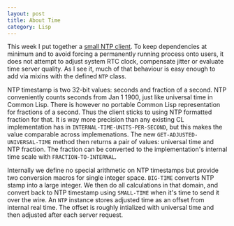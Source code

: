 ```yaml
---
layout: post
title: About Time
category: Lisp
---
```


This week I put together a [small NTP client](https://github.com/varjagg/cl-ntp-client). To keep dependencies at minimum and to avoid forcing a permanently running process onto users, it does not attempt to adjust system RTC clock, compensate jitter or evaluate time server quality. As I see it, much of that behaviour is easy enough to add via mixins with the defined `NTP` class.

NTP timestamp is two 32-bit values: seconds and fraction of a second. NTP conveniently counts seconds from Jan 1 1900, just like universal time in Common Lisp. There is however no portable Common Lisp representation for fractions of a second. Thus the client sticks to using NTP formatted fraction for that. It is way more precision than any existing CL implementation has in `INTERNAL-TIME-UNITS-PER-SECOND`, but this makes the value comparable across implemenations. The new `GET-ADJUSTED-UNIVERSAL-TIME` method then returns a pair of values: universal time and NTP fraction. The fraction can be converted to the implementation's internal time scale with `FRACTION-TO-INTERNAL`.

Internally we define no special arithmetic on NTP timestamps but provide two conversion macros for single integer space. `BIG-TIME` converts NTP stamp into a large integer. We then do all calculations in that domain, and convert back to NTP timestamp using `SMALL-TIME` when it's time to send it over the wire. An `NTP` instance stores adjusted time as an offset from internal real time. The offset is roughly intialized with universal time and then adjusted after each server request.
